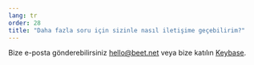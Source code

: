 ```yaml
---
lang: tr
order: 28
title: "Daha fazla soru için sizinle nasıl iletişime geçebilirim?"
---
```


Bize e-posta gönderebilirsiniz [hello@beet.net](mailto:hello@beet.net) veya bize katılın [Keybase](https://keybase.io/team/beet_network.public).
